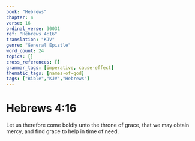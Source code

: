 ```yaml
---
book: "Hebrews"
chapter: 4
verse: 16
ordinal_verse: 30031
ref: "Hebrews 4:16"
translation: "KJV"
genre: "General Epistle"
word_count: 24
topics: []
cross_references: []
grammar_tags: [imperative, cause-effect]
thematic_tags: [names-of-god]
tags: ["Bible","KJV","Hebrews"]
---
```


# Hebrews 4:16

Let us therefore come boldly unto the throne of grace, that we may obtain mercy, and find grace to help in time of need.
